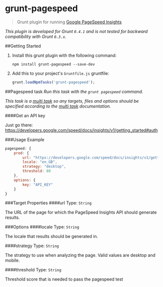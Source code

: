 # grunt-pagespeed

> Grunt plugin for running [Google PageSpeed Insights](https://developers.google.com/speed/docs/insights/)


_This plugin is developed for Grunt `0.4.1` and is not tested for backward compatibility with Grunt `0.3.x`._

##Getting Started
1. Install this grunt plugin with the following command:

    ```shell
    npm install grunt-pagespeed --save-dev
    ```

2. Add this to your project's `Gruntfile.js` gruntfile:

    ```js
    grunt.loadNpmTasks('grunt-pagespeed');
    ```


##Pagespeed task
_Run this task with the `grunt pagespeed` command._

_This task is a [multi task][] so any targets, files and options should be specified according to the [multi task][] documentation._

[multi task]: https://github.com/gruntjs/grunt/wiki/Configuring-tasks

####Get an API key

Just go there: https://developers.google.com/speed/docs/insights/v1/getting_started#auth

###Usage Example

```js
pagespeed: {
    prod: {
        url: "https://developers.google.com/speed/docs/insights/v1/getting_started",
        locale: "en_GB",
        strategy: "desktop",
        threshold: 80
    },
    options: {
        key: "API_KEY"
    }
}
```

###Target Properties
####url
Type: `String`

The URL of the page for which the PageSpeed Insights API should generate results.

###Options
####locale
Type: `String`

The locale that results should be generated in.

####strategy
Type: `String`

The strategy to use when analyzing the page. Valid values are desktop and mobile.

####threshold
Type: `String`

Threshold score that is needed to pass the pagespeed test
